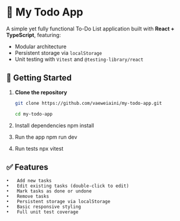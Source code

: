 # 📝 My Todo App

A simple yet fully functional To-Do List application built with **React + TypeScript**, featuring:

- Modular architecture
- Persistent storage via `localStorage`
- Unit testing with `Vitest` and `@testing-library/react`

## 🚀 Getting Started

1. **Clone the repository**
   ```bash
   git clone https://github.com/vaeweiaini/my-todo-app.git
   
   cd my-todo-app

2.	Install dependencies
    npm install

3.	Run the app
    npm run dev

4.	Run tests
    npx vitest

## ✅ Features
	•	Add new tasks
	•	Edit existing tasks (double-click to edit)
	•	Mark tasks as done or undone
	•	Remove tasks
	•	Persistent storage via localStorage
	•	Basic responsive styling
	•	Full unit test coverage
